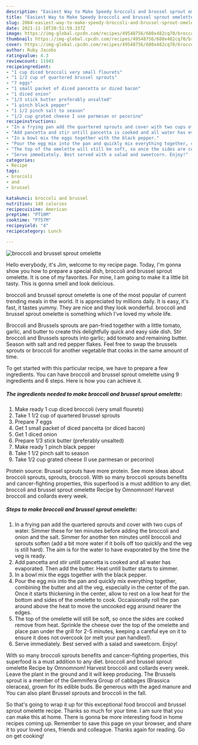 ```yaml
---
description: "Easiest Way to Make Speedy broccoli and brussel sprout omelette"
title: "Easiest Way to Make Speedy broccoli and brussel sprout omelette"
slug: 2084-easiest-way-to-make-speedy-broccoli-and-brussel-sprout-omelette
date: 2021-11-10T20:51:59.337Z
image: https://img-global.cpcdn.com/recipes/49548756/680x482cq70/broccoli-and-brussel-sprout-omelette-recipe-main-photo.jpg
thumbnail: https://img-global.cpcdn.com/recipes/49548756/680x482cq70/broccoli-and-brussel-sprout-omelette-recipe-main-photo.jpg
cover: https://img-global.cpcdn.com/recipes/49548756/680x482cq70/broccoli-and-brussel-sprout-omelette-recipe-main-photo.jpg
author: Ruby Jacobs
ratingvalue: 4.3
reviewcount: 11943
recipeingredient:
- "1 cup diced broccoli very small flourets"
- "1 1/2 cup of quartered brussel sprouts"
- "7 eggs"
- "1 small packet of diced pancetta or diced bacon"
- "1 diced onion"
- "1/3 stick butter preferably unsalted"
- "1 pinch black pepper"
- "1 1/2 pinch salt to season"
- "1/2 cup grated cheese I use parmesan or pecorino"
recipeinstructions:
- "In a frying pan add the quartered sprouts and cover with two cups of water. Simmer these for ten minutes before adding the broccoli and onion and the salt. Simmer for another ten minutes until broccoli and sprouts soften (add a bit more water if it boils off too quickly and the veg is still hard). The aim is for the water to have evaporated by the time the veg is ready."
- "Add pancetta and stir untill pancetta is cooked and all water has evaporated. Then add the butter. Heat untill butter starts to simmer."
- "In a bowl mix the eggs together with the black pepper."
- "Pour the egg mix into the pan and quickly mix everything together, combining the butter and all the veg, especially in the center of the pan. Once it starts thickening in the center, allow to rest on a low heat for the bottom and sides of the omelette to cook. Occaisionally roll the pan around above the heat to move the uncooked egg around nearer the edges."
- "The top of the omelette will still be soft, so once the sides are cooked remove from heat. Sprinkle the cheese over the top of the omelette and place pan under the grill for 2-5 minutes, keeping a careful eye on it to ensure it does not overcook (or melt your pan handles!)."
- "Serve immediately. Best served with a salad and sweetcorn. Enjoy!"
categories:
- Recipe
tags:
- broccoli
- and
- brussel

katakunci: broccoli and brussel 
nutrition: 149 calories
recipecuisine: American
preptime: "PT10M"
cooktime: "PT57M"
recipeyield: "4"
recipecategory: Lunch

---
```



![broccoli and brussel sprout omelette](https://img-global.cpcdn.com/recipes/49548756/680x482cq70/broccoli-and-brussel-sprout-omelette-recipe-main-photo.jpg)

Hello everybody, it's Jim, welcome to my recipe page. Today, I'm gonna show you how to prepare a special dish, broccoli and brussel sprout omelette. It is one of my favorites. For mine, I am going to make it a little bit tasty. This is gonna smell and look delicious.

broccoli and brussel sprout omelette is one of the most popular of current trending meals in the world. It is appreciated by millions daily. It is easy, it's fast, it tastes yummy. They are nice and they look wonderful. broccoli and brussel sprout omelette is something which I've loved my whole life.

Broccoli and Brussels sprouts are pan-fried together with a little tomato, garlic, and butter to create this delightfully quick and easy side dish. Stir broccoli and Brussels sprouts into garlic; add tomato and remaining butter. Season with salt and red pepper flakes. Feel free to swap the brussels sprouts or broccoli for another vegetable that cooks in the same amount of time.


To get started with this particular recipe, we have to prepare a few ingredients. You can have broccoli and brussel sprout omelette using 9 ingredients and 6 steps. Here is how you can achieve it.

<!--inarticleads1-->

##### The ingredients needed to make broccoli and brussel sprout omelette:

1. Make ready 1 cup diced broccoli (very small flourets)
1. Take 1 1/2 cup of quartered brussel sprouts
1. Prepare 7 eggs
1. Get 1 small packet of diced pancetta (or diced bacon)
1. Get 1 diced onion
1. Prepare 1/3 stick butter (preferably unsalted)
1. Make ready 1 pinch black pepper
1. Take 1 1/2 pinch salt to season
1. Take 1/2 cup grated cheese (I use parmesan or pecorino)


Protein source: Brussel sprouts have more protein. See more ideas about broccoli sprouts, sprouts, broccoli. With so many broccoli sprouts benefits and cancer-fighting properties, this superfood is a must addition to any diet. broccoli and brussel sprout omelette Recipe by Omnomnom! Harvest broccoli and collards every week. 

<!--inarticleads2-->

##### Steps to make broccoli and brussel sprout omelette:

1. In a frying pan add the quartered sprouts and cover with two cups of water. Simmer these for ten minutes before adding the broccoli and onion and the salt. Simmer for another ten minutes until broccoli and sprouts soften (add a bit more water if it boils off too quickly and the veg is still hard). The aim is for the water to have evaporated by the time the veg is ready.
1. Add pancetta and stir untill pancetta is cooked and all water has evaporated. Then add the butter. Heat untill butter starts to simmer.
1. In a bowl mix the eggs together with the black pepper.
1. Pour the egg mix into the pan and quickly mix everything together, combining the butter and all the veg, especially in the center of the pan. Once it starts thickening in the center, allow to rest on a low heat for the bottom and sides of the omelette to cook. Occaisionally roll the pan around above the heat to move the uncooked egg around nearer the edges.
1. The top of the omelette will still be soft, so once the sides are cooked remove from heat. Sprinkle the cheese over the top of the omelette and place pan under the grill for 2-5 minutes, keeping a careful eye on it to ensure it does not overcook (or melt your pan handles!).
1. Serve immediately. Best served with a salad and sweetcorn. Enjoy!


With so many broccoli sprouts benefits and cancer-fighting properties, this superfood is a must addition to any diet. broccoli and brussel sprout omelette Recipe by Omnomnom! Harvest broccoli and collards every week. Leave the plant in the ground and it will keep producing. The Brussels sprout is a member of the Gemmifera Group of cabbages (Brassica oleracea), grown for its edible buds. Be generous with the aged manure and You can also plant Brussel sprouts and broccoli in the fall. 

So that's going to wrap it up for this exceptional food broccoli and brussel sprout omelette recipe. Thanks so much for your time. I am sure that you can make this at home. There is gonna be more interesting food in home recipes coming up. Remember to save this page on your browser, and share it to your loved ones, friends and colleague. Thanks again for reading. Go on get cooking!
